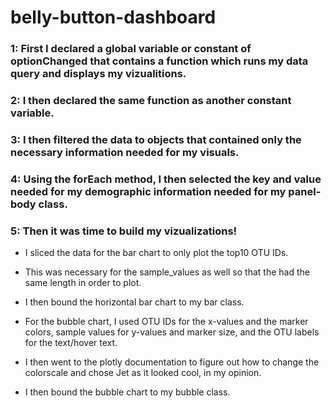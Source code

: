 # belly-button-dashboard

### 1: First I declared a global variable or constant of optionChanged that contains a function which runs my data query and displays my vizualitions. 

### 2: I then declared the same function as another constant variable. 

### 3: I then filtered the data to objects that contained only the necessary information needed for my visuals. 

### 4: Using the forEach method, I then selected the key and value needed for my demographic information needed for my panel-body class. 

### 5: Then it was time to build my vizualizations! 
+ I sliced the data for the bar chart to only plot the top10 OTU IDs.
+ This was necessary for the sample_values as well so that the had the same length in order to plot. 
+ I then bound the horizontal bar chart to my bar class. 

+ For the bubble chart, I used OTU IDs for the x-values and the marker colors, sample values for y-values and marker size, and the OTU labels for the text/hover text. 
+ I then went to the plotly documentation to figure out how to change the colorscale and chose Jet as it looked cool, in my opinion. 
+ I then bound the bubble chart to my bubble class. 


